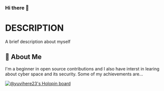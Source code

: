 ### Hi there 👋

<!--
**yuvihere23/yuvihere23** is a ✨ _special_ ✨ repository because its `README.md` (this file) appears on your GitHub profile.

Here are some ideas to get you started:

- 🔭 I’m currently working on ...
- 🌱 I’m currently learning ...
- 👯 I’m looking to collaborate on ...
- 🤔 I’m looking for help with ...
- 💬 Ask me about ...
- 📫 How to reach me: ...
- 😄 Pronouns: ...
- ⚡ Fun fact: ...
-->
# DESCRIPTION

A brief description about myself


## 🚀 About Me
I'm a beginner in open source contributions and I also have interst in learing about cyber space and its security.
Some of my achievements are...

[![@yuvihere23's Holopin board](https://holopin.me/yuvihere23)](https://holopin.io/@yuvihere23)
